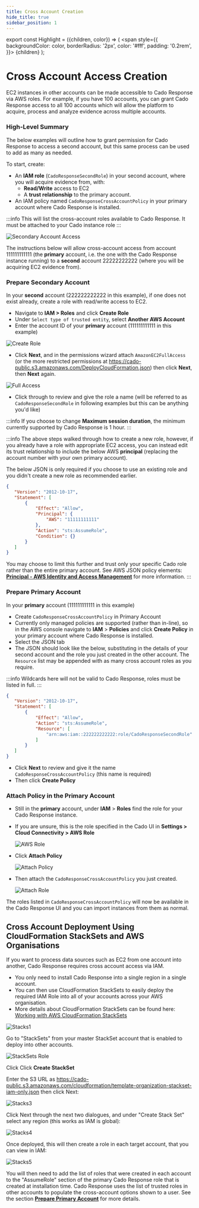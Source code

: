 ```yaml
---
title: Cross Account Creation
hide_title: true
sidebar_position: 1
---
```


export const Highlight = ({children, color}) => (
  <span
    style={{
      backgroundColor: color,
      borderRadius: '2px',
      color: '#fff',
      padding: '0.2rem',
    }}>
    {children}
  </span>
);

# Cross Account Access Creation
EC2 instances in other accounts can be made accessible to Cado Response via AWS roles.  For example, if you have 100 accounts, you can grant Cado Response access to all 100 accounts which will allow the platform to acquire, process and analyze evidence across multiple accounts.

### High-Level Summary
The below examples will outline how to grant permission for Cado Response to access a second account, but this same process can be used to add as many as needed.

To start, create:
- An **IAM role** (`CadoResponseSecondRole`) in your second account, where you will acquire evidence from, with:
    - **Read/Write** access to EC2
    - A **trust relationship** to the primary account. 
- An IAM policy named `CadoResponseCrossAccountPolicy` in your primary account where Cado Response is installed.

:::info
This will list the cross-account roles available to Cado Response.  It must be attached to your Cado instance role
:::

![Secondary Account Access](/img/secondary.png)

The instructions below will allow cross-account access from account 111111111111 (the **primary** account, i.e. the one with the Cado Response instance running) to a **second** account 22222222222 (where you will be acquiring EC2 evidence from).

### Prepare Secondary Account

In your **second** account (222222222222 in this example), if one does not exist already, create a role with read/write access to EC2.
- Navigate to **IAM > Roles** and click **Create Role**
- Under `Select type of trusted entity`, select **Another AWS Account**
- Enter the account ID of your **primary** account (111111111111 in this example)

![Create Role](/img/create-role.png)

- Click **Next**, and in the permissions wizard attach `AmazonEC2FullAccess` (or the more restricted permissions at https://cado-public.s3.amazonaws.com/DeployCloudFormation.json) then click **Next**, then **Next** again.

![Full Access](/img/full-access.png)

- Click through to review and give the role a name (will be referred to as `CadoResponseSecondRole` in following examples but this can be anything you'd like)

:::info
If you choose to change **Maximum session duration**, the minimum currently supported by Cado Response is 1 hour.
:::

:::info
The above steps walked through how to create a new role, however, if you already have a role with appropriate EC2 access, you can instead edit its trust relationship to include the below AWS **principal** (replacing the account number with your own primary account). 

The below JSON is only required if you choose to use an existing role and you didn't create a new role as recommended earlier.

```json
{
   "Version": "2012-10-17",
   "Statement": [
       {
           "Effect": "Allow",
           "Principal": {
               "AWS": "11111111111"
           },
           "Action": "sts:AssumeRole",
           "Condition": {}
       }
   ]
}
```

You may choose to limit this further and trust only your specific Cado role rather than the entire primary account.  See AWS JSON policy elements: **[Principal - AWS Identity and Access Management](https://docs.aws.amazon.com/IAM/latest/UserGuide/reference_policies_elements_principal.html)** for more information.
:::

### Prepare Primary Account

In your **primary** account (111111111111 in this example)
- Create `CadoResponseCrossAccountPolicy` in Primary Account
- Currently only managed policies are supported (rather than in-line), so in the AWS console navigate to **IAM** > **Policies** and click **Create Policy** in your primary account where Cado Response is installed.
 - Select the JSON tab
- The JSON  should look like the below, substituting in the details of your second account and the role you just created in the other account. The `Resource` list may be appended with as many cross account roles as you require.

:::info
Wildcards here will not be valid to Cado Response, roles must be listed in full.
:::

```json	
{
   "Version": "2012-10-17",
   "Statement": [
       {
           "Effect": "Allow",
           "Action": "sts:AssumeRole",
           "Resource": [
               "arn:aws:iam::222222222222:role/CadoResponseSecondRole"
           ]
       }
   ]
}
```

- Click **Next** to review and give it the name `CadoResponseCrossAccountPolicy` (this name is required)
- Then click **Create Policy**


### Attach Policy in the Primary Account
- Still in the **primary** account, under **IAM** > **Roles** find the role for your Cado Response instance.
- If you are unsure, this is the role specified in the Cado UI in **Settings > Cloud Connectivity > AWS Role**

    ![AWS Role](/img/aws-role.png)

- Click **Attach Policy**
    
    ![Attach Policy](/img/attach-policy.png)

- Then attach the `CadoResponseCrossAccountPolicy` you just created.

    ![Attach Role](/img/attach-permissions.png)

The roles listed in `CadoResponseCrossAccountPolicy` will now be available in the Cado Response UI and you can import instances from them as normal.


## Cross Account Deployment Using CloudFormation StackSets and AWS Organisations

If you want to process data sources such as EC2 from one account into another, Cado Response requires cross account access via IAM. 
- You only need to install Cado Response into a single region in a single account. 
- You can then use CloudFormation StackSets to easily deploy the required IAM Role into all of your accounts across your AWS organisation.
- More details about CloudFormation StackSets can be found here: [Working with AWS CloudFormation StackSets](https://docs.aws.amazon.com/AWSCloudFormation/latest/UserGuide/what-is-cfnstacksets.html)

![Stacks1](/img/stacks1.png)

Go to "StackSets" from your master StackSet account that is enabled to deploy into other accounts.

![StackSets Role](/img/stacks2.png)

Click Click **<Highlight color="#F78631">Create StackSet</Highlight>**

Enter the S3 URL as https://cado-public.s3.amazonaws.com/cloudformation/template-organization-stackset-iam-only.json then click Next:

![Stacks3](/img/stacks3.png)

Click Next through the next two dialogues, and under "Create Stack Set" select any region (this works as IAM is global):

![Stacks4](/img/stacks4.png)

Once deployed, this will then create a role in each target account, that you can view in IAM:

![Stacks5](/img/stacks5.png)

You will then need to add the list of roles that were created in each account to the "AssumeRole" section of the primary Cado Response role that is created at installation time. Cado Response uses the list of trusted roles in other accounts to populate the cross-account options shown to a user.  See the section **[Prepare Primary Account](#prepare-primary-account)** for more details.

